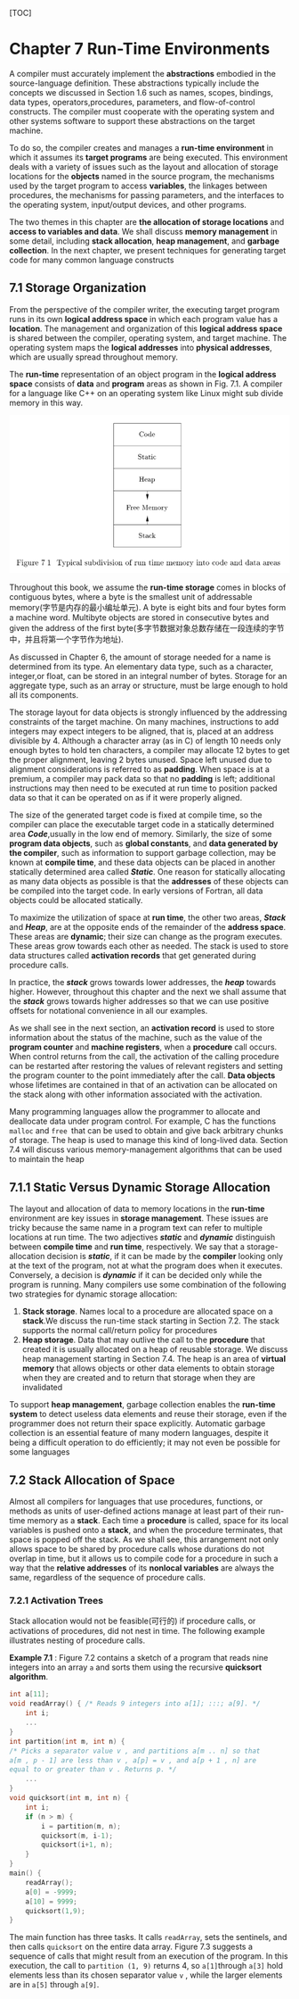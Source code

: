 [TOC]

# Chapter 7 Run-Time Environments

A compiler must accurately implement the **abstractions** embodied in the source-language definition. These abstractions typically include the concepts we discussed in Section 1.6 such as names, scopes, bindings, data types, operators,procedures, parameters, and flow-of-control constructs. The compiler must cooperate with the operating system and other systems software to support these abstractions on the target machine.

To do so, the compiler creates and manages a **run-time environment** in which it assumes its **target programs** are being executed. This environment deals with a variety of issues such as the layout and allocation of storage locations for the **objects** named in the source program, the mechanisms used by the target program to access **variables**, the linkages between procedures, the mechanisms for passing parameters, and the interfaces to the operating system, input/output devices, and other programs.

The two themes in this chapter are **the allocation of storage locations** and **access to variables and data**. We shall discuss **memory management** in some detail, including **stack allocation**, **heap management**, and **garbage collection**. In the next chapter, we present techniques for generating target code for many common language constructs

## 7.1 Storage Organization

From the perspective of the compiler writer, the executing target program runs in its own **logical address space** in which each program value has a **location**. The management and organization of this **logical address space** is shared between the compiler, operating system, and target machine. The operating system maps the **logical addresses** into **physical addresses**, which are usually spread throughout memory.

The **run-time** representation of an object program in the **logical address space** consists of **data** and **program** areas as shown in Fig. 7.1. A compiler for a language like C++ on an operating system like Linux might sub divide memory in this way.

![](./Figure-7.1-Typical-sub-division-of-run-time-memory-into-code-and-data-areas.png)

Throughout this book, we assume the **run-time storage** comes in blocks of contiguous bytes, where a byte is the smallest unit of addressable memory(字节是内存的最小编址单元). A byte is eight bits and four bytes form a machine word. Multibyte objects are stored in consecutive bytes and given the address of the first byte(多字节数据对象总数存储在一段连续的字节中，并且将第一个字节作为地址).

As discussed in Chapter 6, the amount of storage needed for a name is determined from its type. An elementary data type, such as a character, integer,or float, can be stored in an integral number of bytes. Storage for an aggregate type, such as an array or structure, must be large enough to hold all its components.

The storage layout for data objects is strongly influenced by the addressing constraints of the target machine. On many machines, instructions to add integers may expect integers to be aligned, that is, placed at an address divisible by 4. Although a character array (as in C) of length 10 needs only enough bytes to hold ten characters, a compiler may allocate 12 bytes to get the proper alignment, leaving 2 bytes unused. Space left unused due to alignment considerations is referred to as **padding**. When space is at a premium, a compiler may pack data so that no **padding** is left; additional instructions may then need to be executed at run time to position packed data so that it can be operated on as if it were properly aligned.

The size of the generated target code is fixed at compile time, so the compiler can place the executable target code in a statically determined area ***Code***,usually in the low end of memory. Similarly, the size of some **program data objects**, such as **global constants**, and **data generated by the compiler**, such as
information to support garbage collection, may be known at **compile time**, and these data objects can be placed in another statically determined area called ***Static***. One reason for statically allocating as many data objects as possible is that the **addresses** of these objects can be compiled into the target code. In early versions of Fortran, all data objects could be allocated statically.

To maximize the utilization of space at **run time**, the other two areas, ***Stack*** and ***Heap***, are at the opposite ends of the remainder of the **address space**. These areas are **dynamic**; their size can change as the program executes. These areas grow towards each other as needed. The stack is used to store data structures called **activation records** that get generated during procedure calls.

In practice, the ***stack*** grows towards lower addresses, the ***heap*** towards higher. However, throughout this chapter and the next we shall assume that the ***stack*** grows towards higher addresses so that we can use positive offsets for notational convenience in all our examples.

As we shall see in the next section, an **activation record** is used to store information about the status of the machine, such as the value of the **program counter** and **machine registers**, when a **procedure** call occurs. When control returns from the call, the activation of the calling procedure can be restarted after restoring the values of relevant registers and setting the program counter to the point immediately after the call. **Data objects** whose lifetimes are contained in that of an activation can be allocated on the stack along with other information associated with the activation.

Many programming languages allow the programmer to allocate and deallocate data under program control. For example, C has the functions `malloc` and `free `that can be used to obtain and give back arbitrary chunks of storage. The heap is used to manage this kind of long-lived data. Section 7.4 will
discuss various memory-management algorithms that can be used to maintain the heap

## 7.1.1 Static Versus Dynamic Storage Allocation

The layout and allocation of data to memory locations in the **run-time** environment are key issues in **storage management**. These issues are tricky because the same name in a program text can refer to multiple locations at run time. The two adjectives ***static*** and ***dynamic*** distinguish between **compile time** and **run time**, respectively. We say that a storage-allocation decision is ***static***, if it can be made by the **compiler** looking only at the text of the program, not at what the program does when it executes. Conversely, a decision is ***dynamic*** if it can be decided only while the program is running. Many compilers use some combination of the following two strategies for dynamic storage allocation:

1. **Stack storage**. Names local to a procedure are allocated space on a **stack**.We discuss the run-time stack starting in Section 7.2. The stack supports the normal call/return policy for procedures
2. **Heap storage**. Data that may outlive the call to the **procedure** that created it is usually allocated on a heap of reusable storage. We discuss heap management starting in Section 7.4. The heap is an area of **virtual memory** that allows objects or other data elements to obtain storage when they are created and to return that storage when they are invalidated

To support **heap management**, garbage collection enables the **run-time system** to detect useless data elements and reuse their storage, even if the programmer does not return their space explicitly. Automatic garbage collection is an essential feature of many modern languages, despite it being a difficult operation to do efficiently; it may not even be possible for some languages

## 7.2 Stack Allocation of Space

Almost all compilers for languages that use procedures, functions, or methods as units of user-defined actions manage at least part of their run-time memory as a **stack**. Each time a **procedure** is called, space for its local variables is pushed onto a **stack**, and when the procedure terminates, that space is popped
off the stack. As we shall see, this arrangement not only allows space to be shared by procedure calls whose durations do not overlap in time, but it allows us to compile code for a procedure in such a way that the **relative addresses** of its **nonlocal variables** are always the same, regardless of the sequence of procedure calls.

### 7.2.1 Activation Trees

Stack allocation would not be feasible(可行的) if procedure calls, or activations of procedures, did not nest in time. The following example illustrates nesting of procedure calls.

**Example 7.1** : Figure 7.2 contains a sketch of a program that reads nine integers into an array `a` and sorts them using the recursive **quicksort algorithm**.

```c
int a[11];
void readArray() { /* Reads 9 integers into a[1]; :::; a[9]. */
    int i;
    ...
}
int partition(int m, int n) {
/* Picks a separator value v , and partitions a[m .. n] so that
a[m , p - 1] are less than v , a[p] = v , and a[p + 1 , n] are
equal to or greater than v . Returns p. */
	...
}
void quicksort(int m, int n) {
    int i;
    if (n > m) {
	    i = partition(m, n);
    	quicksort(m, i-1);
    	quicksort(i+1, n);
	}
}
main() {
    readArray();
    a[0] = -9999;
    a[10] = 9999;
    quicksort(1,9);
}
```







The main function has three tasks. It calls `readArray`, sets the sentinels, and then calls `quicksort` on the entire data array. Figure 7.3 suggests a sequence of calls that might result from an execution of the program. In this execution, the call to `partition (1, 9)` returns 4, so `a[1]`through `a[3]` hold elements less than its chosen separator value `v` , while the larger elements are in `a[5]` through `a[9]`. 